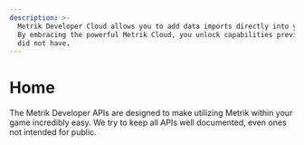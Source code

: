 ```yaml
---
description: >-
  Metrik Developer Cloud allows you to add data imports directly into your game.
  By embracing the powerful Metrik Cloud, you unlock capabilities previously you
  did not have.
---
```


# Home

The Metrik Developer APIs are designed to make utilizing Metrik within your game incredibly easy. We try to keep all APIs well documented, even ones not intended for public.

